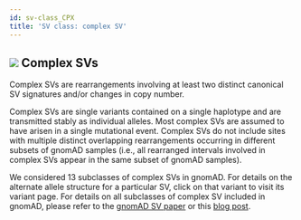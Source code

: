```yaml
---
id: sv-class_CPX
title: 'SV class: complex SV'  
---
```


## ![](https://placehold.it/15/71E38C/000000?text=+) Complex SVs

Complex SVs are rearrangements involving at least two distinct canonical SV signatures and/or changes in copy number.  

Complex SVs are single variants contained on a single haplotype and are transmitted stably as individual alleles. Most complex SVs are assumed to have arisen in a single mutational event. Complex SVs do not include sites with multiple distinct overlapping rearrangements occurring in different subsets of gnomAD samples (i.e., all rearranged intervals involved in complex SVs appear in the same subset of gnomAD samples).  

We considered 13 subclasses of complex SVs in gnomAD. For details on the alternate allele structure for a particular SV, click on that variant to visit its variant page. For details on all subclasses of complex SV included in gnomAD, please refer to the [gnomAD SV paper](https://broad.io/gnomad_sv) or this [blog post](https://gnomad.broadinstitute.org/blog/2019-03-structural-variants-in-gnomad/).
